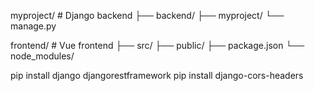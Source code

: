 myproject/         # Django backend
├── backend/
├── myproject/
└── manage.py

frontend/          # Vue frontend
├── src/
├── public/
├── package.json
└── node_modules/




pip install django djangorestframework
pip install django-cors-headers
